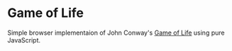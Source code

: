 # Game of Life

Simple browser implementaion of John Conway's [Game of Life](https://en.wikipedia.org/wiki/Conway%27s_Game_of_Life) using pure JavaScript.
